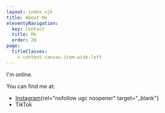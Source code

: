 ```yaml
---
layout: index.njk
title: About Me
eleventyNavigation:
  key: Contact
  title: Me
  order: 20
page:
  titleClasses:
    - content-canvas-item-wide-left
---
```


I'm online.

You can find me at:

- [Instagram](https://www.instagram.com/sophias._galleria/){rel="nofollow ugc noopener" target="_blank"}
- TikTok
